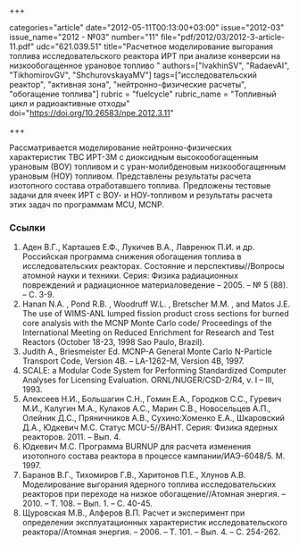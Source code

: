 +++

categories="article"
date="2012-05-11T00:13:00+03:00"
issue="2012-03"
issue_name="2012 - №03"
number="11"
file="pdf/2012/03/2012-3-article-11.pdf"
udc="621.039.51"
title="Расчетное моделирование выгорания топлива исследовательского реактора ИРТ при анализе конверсии на низкообогащенное урановое топливо "
authors=["IvakhinSV", "RadaevAI", "TikhomirovGV", "ShchurovskayaMV"]
tags=["исследовательский реактор", "активная зона", "нейтронно-физические расчеты", "обогащение топлива"]
rubric = "fuelcycle"
rubric_name = "Топливный цикл и радиоактивные отходы"
doi="https://doi.org/10.26583/npe.2012.3.11"

+++

Рассматривается моделирование нейтронно-физических характеристик ТВС ИРТ-3М с диоксидным высокообогащенным урановым (ВОУ) топливом и с уран-молибденовым низкообогащенным урановым (НОУ) топливом. Представлены результаты расчета изотопного состава отработавшего топлива. Предложены тестовые задачи для ячеек ИРТ с ВОУ- и НОУ-топливом и результаты расчета этих задач по программам MCU, MCNP.

### Ссылки

1. Аден В.Г., Карташев Е.Ф., Лукичев В.А., Лавренюк П.И. и др. Российская программа снижения обогащения топлива в исследовательских реакторах. Состояние и перспективы//Вопросы атомной науки и техники. Серия: Физика радиационных повреждений и радиационное материаловедение – 2005. – № 5 (88). – С. 3-9.
2. Hanan N.A. , Pond R.B. , Woodruff W.L. , Bretscher M.M. , and Matos J.E. The use of WIMS-ANL lumped fission product cross sections for burned core analysis with the MCNP Monte Carlo code/ Proceedings of the International Meeting on Reduced Enrichment for Research and Test Reactors (October 18-23, 1998 Sao Paulo, Brazil).
3. Judith A., Briesmeister Ed. MCNP-A General Monte Carlo N-Particle Transport Code, Version 4B. – LA-1262-M, Version 4B, 1997.
4. SCALE: a Modular Code System for Performing Standardized Computer Analyses for Licensing Evaluation. ORNL/NUGER/CSD-2/R4, v. I – III, 1993.
5. Алексеев Н.И., Большагин С.Н., Гомин Е.А., Городков С.С., Гуревич М.И., Калугин М.А., Кулаков А.С., Марин С.В., Новосельцев А.П., Олейник Д.С., Пряничников А.В., Сухино:Хоменко Е.А., Шкаровский Д.А., Юдкевич М.С. Статус MCU-5//ВАНТ. Серия: Физика ядерных реакторов. 2011. – Вып. 4.
6. Юдкевич М.С. Программа BURNUP для расчета изменения изотопного состава реактора в процессе кампании/ИАЭ-6048/5. М. 1997.
7. Баранов В.Г., Тихомиров Г.В., Харитонов П.Е., Хлунов А.В. Моделирование выгорания ядерного топлива исследовательских реакторов при переходе на низкое обогащение//Атомная энергия. – 2010. – Т. 108. – Вып. 1. – С. 40-45.
8. Щуровская М.В., Алферов В.П. Расчет и эксперимент при определении эксплуатационных характеристик исследовательского реактора//Атомная энергия. – 2006. – Т. 101. – Вып. 4. – С. 254-262.